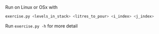 Run on Linux or OSx with

```sh
exercise.py <levels_in_stack> <litres_to_pour> <i_index> <j_index>
```

Run `exercise.py -h` for more detail